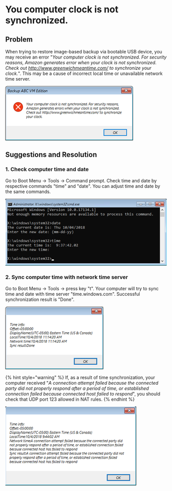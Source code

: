 # You computer clock is not synchronized.

## Problem

When trying to restore image-based backup via bootable USB device, you may receive an error "_Your computer clock is not synchronized. For security reasons, Amazon generates error when your clock is not synchronized. Check out http://www.greenwichmeantime.com/ to synchronize your clock._". This may be a cause of incorrect local time or unavailable network time server.

![](../.gitbook/assets/image%20%281%29.png)

## Suggestions and Resolution

### 1. Check computer time and date

Go to Boot Menu -&gt; Tools -&gt; Command prompt. Check time and date by respective commands "time" and "date". You can adjust time and date by the same commands. 

![Use commands &quot;date&quot; and &quot;time&quot;](../.gitbook/assets/image%20%282%29.png)

### 2. Sync computer time with network time server

Go to Boot Menu -&gt; Tools -&gt; press key "t". Your computer will try to sync time and date with time server "time.windows.com". Successful synchronization result is "Done".

![Successful time synchronization](../.gitbook/assets/image%20%283%29.png)

{% hint style="warning" %}
If, as a result of time synchronization, your computer received "_A connection attempt failed because the connected party did not properly respond after a period of time, or established connection failed because connected host failed to respond_", you should check that UDP port 123 allowed in NAT rules.
{% endhint %}

![Failed time synchronization](../.gitbook/assets/image%20%284%29.png)

